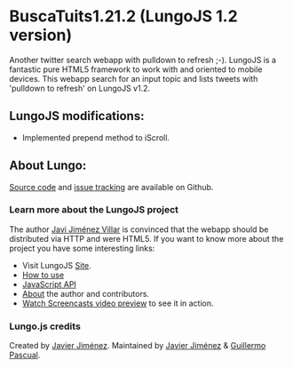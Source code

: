 # BuscaTuits1.21.2 (LungoJS 1.2 version)
Another twitter search webapp with pulldown to refresh ;-). LungoJS is a fantastic pure HTML5 framework to work with and oriented to mobile devices. 
This webapp search for an input topic and lists tweets with 'pulldown to refresh' on LungoJS v1.2.

## LungoJS modifications:

- Implemented prepend method to iScroll.

## About Lungo:

[Source code](https://github.com/TapQuo/Lungo.js) and [issue tracking](http://github.com/TapQuo/Lungo.js/issues) are available on Github.

### Learn more about the LungoJS project
The author [Javi Jiménez Villar](http://twitter.com/soyjavi) is convinced that the webapp should be distributed via HTTP and were HTML5. If you want to know more about the project you have some interesting links:

- Visit LungoJS [Site](http://www.lungojs.com/).
- [How to use](http://www.lungojs.com/how-to-use/)
- [JavaScript API](http://www.lungojs.com/api/) 
- [About](http://www.lungojs.com/about/) the author and contributors.
- [Watch Screencasts video preview](http://www.lungojs.com/screencasts//) to see it in action.

### Lungo.js credits
Created by [Javier Jiménez](http://twitter.com/soyjavi).
Maintained by [Javier Jiménez](http://twitter.com/soyjavi) & [Guillermo Pascual](http://twitter.com/pasku1).

